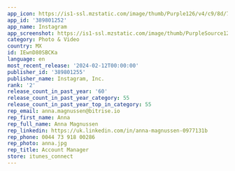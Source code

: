 ```yaml
---
app_icon: https://is1-ssl.mzstatic.com/image/thumb/Purple126/v4/c9/8d/75/c98d75af-82e3-183e-e01c-eaa677242ce5/Prod-0-0-1x_U007emarketing-0-7-0-85-220.png/1024x1024bb.png
app_id: '389801252'
app_name: Instagram
app_screenshot: https://is1-ssl.mzstatic.com/image/thumb/PurpleSource126/v4/a0/61/ac/a061acd3-7ed7-35a0-13ac-a32118d207f8/d3d261bd-e303-4e80-8f54-a9bc4f2cffb0_1_iOS_5.5.jpg/1242x2208bb.png
category: Photo & Video
country: MX
id: IEwnD80SBCKa
language: en
most_recent_release: '2024-02-12T00:00:00'
publisher_id: '389801255'
publisher_name: Instagram, Inc.
rank: '2'
release_count_in_past_year: '60'
release_count_in_past_year_category: 55
release_count_in_past_year_top_in_category: 55
rep_email: anna.magnussen@bitrise.io
rep_first_name: Anna
rep_full_name: Anna Magnussen
rep_linkedin: https://uk.linkedin.com/in/anna-magnussen-0977131b
rep_phone: 0044 73 918 00286
rep_photo: anna.jpg
rep_title: Account Manager
store: itunes_connect
---
```

